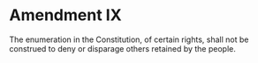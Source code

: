 # Amendment IX


The enumeration in the Constitution, of certain rights, shall not be construed to deny or disparage others retained by the people.
